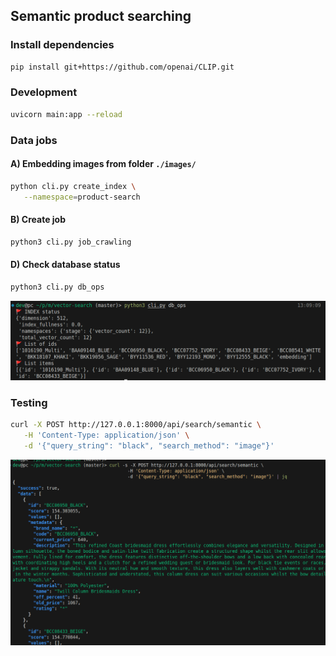 ## Semantic product searching


### Install dependencies

```bash
pip install git+https://github.com/openai/CLIP.git
```

### Development

```bash
uvicorn main:app --reload
```

### Data jobs

#### A) Embedding images from folder `./images/`

```bash
python cli.py create_index \
   --namespace=product-search
```

#### B) Create job

```bash
python3 cli.py job_crawling
```

#### D) Check database status

```bash
python3 cli.py db_ops
```

![](./docs/cli-database-ops.png)

### Testing

```bash
curl -X POST http://127.0.0.1:8000/api/search/semantic \
   -H 'Content-Type: application/json' \
   -d '{"query_string": "black", "search_method": "image"}'
```

![](./docs/search.png)